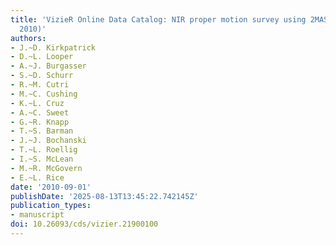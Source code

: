 ```yaml
---
title: 'VizieR Online Data Catalog: NIR proper motion survey using 2MASS (Kirkpatrick+,
  2010)'
authors:
- J.~D. Kirkpatrick
- D.~L. Looper
- A.~J. Burgasser
- S.~D. Schurr
- R.~M. Cutri
- M.~C. Cushing
- K.~L. Cruz
- A.~C. Sweet
- G.~R. Knapp
- T.~S. Barman
- J.~J. Bochanski
- T.~L. Roellig
- I.~S. McLean
- M.~R. McGovern
- E.~L. Rice
date: '2010-09-01'
publishDate: '2025-08-13T13:45:22.742145Z'
publication_types:
- manuscript
doi: 10.26093/cds/vizier.21900100
---
```

